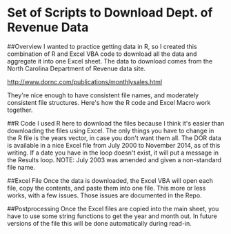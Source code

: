 Set of Scripts to Download Dept. of Revenue Data
================================================

##Overview
I wanted to practice getting data in R, so I created this combination of R and Excel
VBA code to download all the data and aggregate it into one Excel sheet.  The data
to download comes from the North Carolina Department of Revenue data site.

http://www.dornc.com/publications/monthlysales.html

They're nice enough to have consistent file names, and moderately consistent file
structures. Here's how the R code and Excel Macro work together.

##R Code
I used R here to download the files because I think it's easier than downloading
the files using Excel.  The only things you have to change in the R file is the 
years vector, in case you don't want them all.  The DOR data is available in a nice
Excel file from July 2000 to November 2014, as of this writing.  If a date you have 
in the loop doesn't exist, it will put a message in the Results loop.
NOTE: July 2003 was amended and given a non-standard file name.

##Excel File
Once the data is downloaded, the Excel VBA will open each file, copy the contents,
and paste them into one file.  This more or less works, with a few issues.  Those
issues are documented in the Repo.

##Postprocessing
Once the Excel files are copied into the main sheet, you have to use some string functions
to get the year and month out.  In future versions of the file this will be done automatically
during read-in.
